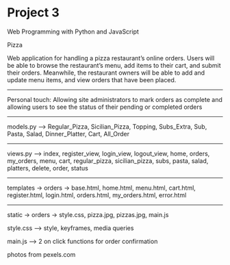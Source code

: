 # Project 3

Web Programming with Python and JavaScript

Pizza

Web application for handling a pizza restaurant’s online orders. Users will be able to browse the restaurant’s menu, add items to their cart, and submit their orders. Meanwhile, the restaurant owners will be able to add and update menu items, and view orders that have been placed.

--------------------------------------------------------------------------------------------------------

Personal touch: Allowing site administrators to mark orders as complete and allowing users to see the status of their pending or completed orders

--------------------------------------------------------------------------------------------------------

models.py --> Regular_Pizza, Sicilian_Pizza, Topping, Subs_Extra, Sub, Pasta, Salad, Dinner_Platter, Cart, All_Order

--------------------------------------------------------------------------------------------------------

views.py --> index, register_view, login_view, logout_view, home, orders, my_orders, menu, cart, regular_pizza, sicilian_pizza, subs, pasta, salad, platters, delete, order, status

--------------------------------------------------------------------------------------------------------

templates -> orders -> base.html, home.html, menu.html, cart.html, register.html, login.html, orders.html, my_orders.html, error.html

--------------------------------------------------------------------------------------------------------

static -> orders -> style.css, pizza.jpg, pizzas.jpg, main.js 

style.css -->  style, keyframes, media queries

main.js --> 2 on click functions for order confirmation

photos from pexels.com
